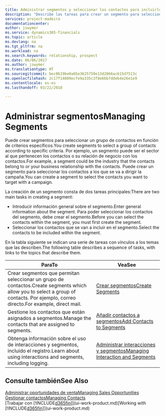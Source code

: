 ```yaml
---
title: Administrar segmentos y seleccionar los contactos para incluirlos | Documentos de Microsoft
description: "Describe las tareas para crear un segmento para seleccionar un grupo de contactos según criterios específicos, por ejemplo, contactos de un determinado sector al que desee dirigirse."
services: project-madeira
documentationcenter: 
author: jswymer
ms.service: dynamics365-financials
ms.topic: article
ms.devlang: na
ms.tgt_pltfrm: na
ms.workload: na
ms.search.keywords: relationship, prospect
ms.date: 06/06/2017
ms.author: jswymer
ms.translationtype: HT
ms.sourcegitcommit: bec0619be0a65e3625759e13d2866ac615d7513c
ms.openlocfilehash: 2c17f14809ecfe9a335c3f8e6bb7ddeb4e26e1e9
ms.contentlocale: es-es
ms.lasthandoff: 03/22/2018

---
```

# <a name="managing-segments"></a><span data-ttu-id="a3d6f-103">Administrar segmentos</span><span class="sxs-lookup"><span data-stu-id="a3d6f-103">Managing Segments</span></span>
<span data-ttu-id="a3d6f-104">Puede crear segmentos para seleccionar un grupo de contactos en función de criterios específicos.</span><span class="sxs-lookup"><span data-stu-id="a3d6f-104">You create segments to select a group of contacts according to specific criteria.</span></span> <span data-ttu-id="a3d6f-105">Por ejemplo, un segmento puede ser el sector al que pertenecen los contactos o su relación de negocio con los contactos.</span><span class="sxs-lookup"><span data-stu-id="a3d6f-105">For example, a segment could be the industry that the contacts belong to or your business relationship with the contacts.</span></span> <span data-ttu-id="a3d6f-106">Puede crear un segmento para seleccionar los contactos a los que se va a dirigir la campaña.</span><span class="sxs-lookup"><span data-stu-id="a3d6f-106">You can create a segment to select the contacts you want to target with a campaign.</span></span>

<span data-ttu-id="a3d6f-107">La creación de un segmento consta de dos tareas principales:</span><span class="sxs-lookup"><span data-stu-id="a3d6f-107">There are two main tasks in creating a segment:</span></span>

* <span data-ttu-id="a3d6f-108">Introducir información general sobre el segmento.</span><span class="sxs-lookup"><span data-stu-id="a3d6f-108">Enter general information about the segment.</span></span> <span data-ttu-id="a3d6f-109">Para poder seleccionar los contactos del segmento, debe crear el segmento.</span><span class="sxs-lookup"><span data-stu-id="a3d6f-109">Before you can select the contacts within the segment, you must first create the segment.</span></span>
* <span data-ttu-id="a3d6f-110">Seleccionar los contactos que se van a incluir en el segmento.</span><span class="sxs-lookup"><span data-stu-id="a3d6f-110">Select the contacts to be included within the segment.</span></span>

<span data-ttu-id="a3d6f-111">En la tabla siguiente se indican una serie de tareas con vínculos a los temas que las describen.</span><span class="sxs-lookup"><span data-stu-id="a3d6f-111">The following table describes a sequence of tasks, with links to the topics that describe them.</span></span> 

| <span data-ttu-id="a3d6f-112">Para</span><span class="sxs-lookup"><span data-stu-id="a3d6f-112">To</span></span> | <span data-ttu-id="a3d6f-113">Vea</span><span class="sxs-lookup"><span data-stu-id="a3d6f-113">See</span></span> |
| --- | --- |
| <span data-ttu-id="a3d6f-114">Crear segmentos que permitan seleccionar un grupo de contactos.</span><span class="sxs-lookup"><span data-stu-id="a3d6f-114">Create segments which allow you to select a group of contacts.</span></span> <span data-ttu-id="a3d6f-115">Por ejemplo, correo directo.</span><span class="sxs-lookup"><span data-stu-id="a3d6f-115">For example, direct mail.</span></span> |[<span data-ttu-id="a3d6f-116">Crear segmentos</span><span class="sxs-lookup"><span data-stu-id="a3d6f-116">Create Segments</span></span>](marketing-how-create-segment.md) |
| <span data-ttu-id="a3d6f-117">Gestione los contactos que están asignados a segmentos.</span><span class="sxs-lookup"><span data-stu-id="a3d6f-117">Manage the contacts that are assigned to segments.</span></span> |[<span data-ttu-id="a3d6f-118">Añadir contactos a segmentos</span><span class="sxs-lookup"><span data-stu-id="a3d6f-118">Add Contacts to Segments</span></span>](marketing-add-contact-segment.md) |
| <span data-ttu-id="a3d6f-119">Obtenga información sobre el uso de interacciones y segmentos, incluido el registro.</span><span class="sxs-lookup"><span data-stu-id="a3d6f-119">Learn about using interactions and segments, including logging.</span></span> |[<span data-ttu-id="a3d6f-120">Administrar interacciones y segmentos</span><span class="sxs-lookup"><span data-stu-id="a3d6f-120">Managing Interaction and Segments</span></span>](marketing-interaction-segments.md) |

## <a name="see-also"></a><span data-ttu-id="a3d6f-121">Consulte también</span><span class="sxs-lookup"><span data-stu-id="a3d6f-121">See Also</span></span>
[<span data-ttu-id="a3d6f-122">Administrar oportunidades de venta</span><span class="sxs-lookup"><span data-stu-id="a3d6f-122">Managing Sales Opportunities</span></span>](marketing-manage-sales-opportunities.md)  
[<span data-ttu-id="a3d6f-123">Gestionar contactos</span><span class="sxs-lookup"><span data-stu-id="a3d6f-123">Managing Contacts</span></span>](marketing-contacts.md)  
<span data-ttu-id="a3d6f-124">[Trabajar con [!INCLUDE[d365fin](includes/d365fin_md.md)]](ui-work-product.md)</span><span class="sxs-lookup"><span data-stu-id="a3d6f-124">[Working with [!INCLUDE[d365fin](includes/d365fin_md.md)]](ui-work-product.md)</span></span>

